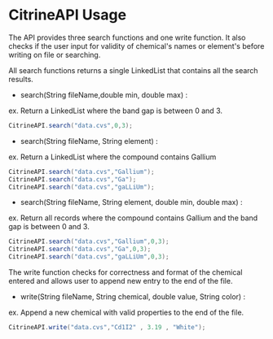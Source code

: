 # CitrineAPI Usage

The API provides three search functions and one write function. It also checks if the user input for validity of chemical's names or element's before writing on file or searching.

All search functions returns a single LinkedList<String> that contains all the search results.

- search(String fileName,double min, double max) : 

ex. Return a LinkedList<String> where the band gap is between 0 and 3.

```java
CitrineAPI.search("data.cvs",0,3);
```

- search(String fileName, String element) : 

ex. Return a LinkedList<String> where the compound contains Gallium

```java
CitrineAPI.search("data.cvs","Gallium");
CitrineAPI.search("data.cvs","Ga");
CitrineAPI.search("data.cvs","gaLLiUm");
```

- search(String fileName, String element, double min, double max) : 

ex. Return all records where the compound contains Gallium and the band gap is between 0 and 3.

```java
CitrineAPI.search("data.cvs","Gallium",0,3);
CitrineAPI.search("data.cvs","Ga",0,3);
CitrineAPI.search("data.cvs","gaLLiUm",0,3);
```
The write function checks for correctness and format of the chemical entered and allows user to append new entry to the end of the file.

- write(String fileName, String chemical, double value, String color) :

ex. Append a new chemical with valid properties to the end of the file.

```java
CitrineAPI.write("data.cvs","Cd1I2" , 3.19 , "White");
```


